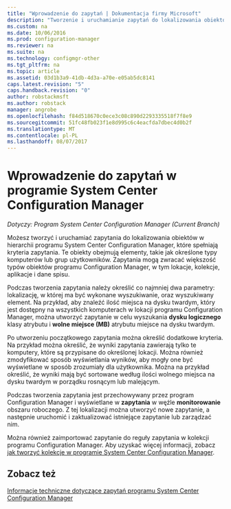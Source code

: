 ```yaml
---
title: "Wprowadzenie do zapytań | Dokumentacja firmy Microsoft"
description: "Tworzenie i uruchamianie zapytań do lokalizowania obiektów w hierarchii programu System Center Configuration Manager, które spełniają kryteria zapytania."
ms.custom: na
ms.date: 10/06/2016
ms.prod: configuration-manager
ms.reviewer: na
ms.suite: na
ms.technology: configmgr-other
ms.tgt_pltfrm: na
ms.topic: article
ms.assetid: 03d1b3a9-41db-4d3a-a70e-e05ab5dc8141
caps.latest.revision: "5"
caps.handback.revision: "0"
author: robstackmsft
ms.author: robstack
manager: angrobe
ms.openlocfilehash: f84d518670c0ece3c08c890d2293335518f7f8e9
ms.sourcegitcommit: 51fc48fb023f1e8d995c6c4eacfda7dbec4d0b2f
ms.translationtype: MT
ms.contentlocale: pl-PL
ms.lasthandoff: 08/07/2017
---
```

# <a name="introduction-to-queries-in-system-center-configuration-manager"></a>Wprowadzenie do zapytań w programie System Center Configuration Manager

*Dotyczy: Program System Center Configuration Manager (Current Branch)*

Możesz tworzyć i uruchamiać zapytania do lokalizowania obiektów w hierarchii programu System Center Configuration Manager, które spełniają kryteria zapytania. Te obiekty obejmują elementy, takie jak określone typy komputerów lub grup użytkowników. Zapytania mogą zwracać większość typów obiektów programu Configuration Manager, w tym lokacje, kolekcje, aplikacje i dane spisu.  

 Podczas tworzenia zapytania należy określić co najmniej dwa parametry: lokalizację, w której ma być wykonane wyszukiwanie, oraz wyszukiwany element. Na przykład, aby znaleźć ilość miejsca na dysku twardym, który jest dostępny na wszystkich komputerach w lokacji programu Configuration Manager, można utworzyć zapytanie w celu wyszukania **dysku logicznego** klasy atrybutu i **wolne miejsce (MB)** atrybutu miejsce na dysku twardym.  

 Po utworzeniu początkowego zapytania można określić dodatkowe kryteria. Na przykład można określić, że wyniki zapytania zawierają tylko te komputery, które są przypisane do określonej lokacji. Można również zmodyfikować sposób wyświetlania wyników, aby mogły one być wyświetlane w sposób zrozumiały dla użytkownika. Można na przykład określić, że wyniki mają być sortowane według ilości wolnego miejsca na dysku twardym w porządku rosnącym lub malejącym.  

 Podczas tworzenia zapytania jest przechowywany przez program Configuration Manager i wyświetlane w **zapytania** w węźle **monitorowanie** obszaru roboczego. Z tej lokalizacji można utworzyć nowe zapytanie, a następnie uruchomić i zaktualizować istniejące zapytanie lub zarządzać nim.  

 Można również zaimportować zapytanie do reguły zapytania w kolekcji programu Configuration Manager. Aby uzyskać więcej informacji, zobacz [jak tworzyć kolekcje w programie System Center Configuration Manager](../../../core/clients/manage/collections/create-collections.md).  

## <a name="see-also"></a>Zobacz też  
 [Informacje techniczne dotyczące zapytań programu System Center Configuration Manager](../../../core/servers/manage/queries-technical-reference.md)
